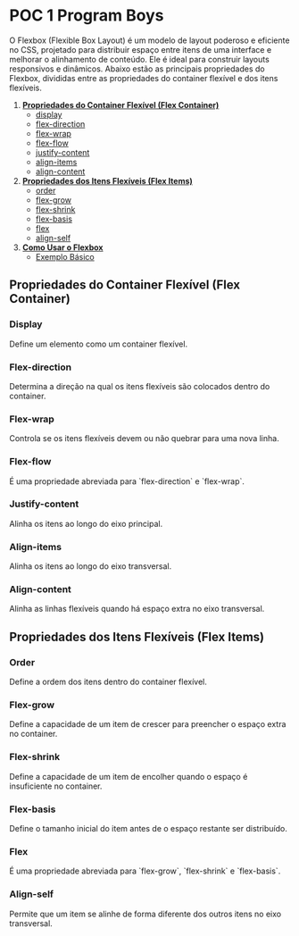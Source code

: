 # POC 1 Program Boys
<link rel="stylesheet" href="style.css">
</head>
<body>
    <p>O Flexbox (Flexible Box Layout) é um modelo de layout poderoso e eficiente no CSS, projetado para distribuir espaço entre itens de uma interface e melhorar o alinhamento de conteúdo. Ele é ideal para construir layouts responsivos e dinâmicos. Abaixo estão as principais propriedades do Flexbox, divididas entre as propriedades do container flexível e dos itens flexíveis.</p>
    <ol>
        <li><strong><a href="#container-flexivel">Propriedades do Container Flexível (Flex Container)</a></strong>
            <ul>
                <li><a href="#display">display</a></li>
                <li><a href="#flex-direction">flex-direction</a></li>
                <li><a href="#flex-wrap">flex-wrap</a></li>
                <li><a href="#flex-flow">flex-flow</a></li>
                <li><a href="#justify-content">justify-content</a></li>
                <li><a href="#align-items">align-items</a></li>
                <li><a href="#align-content">align-content</a></li>
            </ul>
        </li>
        <li><strong><a href="#itens-flexiveis">Propriedades dos Itens Flexíveis (Flex Items)</a></strong>
            <ul>
                <li><a href="#order">order</a></li>
                <li><a href="#flex-grow">flex-grow</a></li>
                <li><a href="#flex-shrink">flex-shrink</a></li>
                <li><a href="#flex-basis">flex-basis</a></li>
                <li><a href="#flex">flex</a></li>
                <li><a href="#align-self">align-self</a></li>
            </ul>
        </li>
        <li><strong><a href="#como-usar">Como Usar o Flexbox</a></strong>
            <ul>
                <li><a href="#exemplo-basico">Exemplo Básico</a></li>
            </ul>
        </li>
    </ol>
<h2 id="container-flexivel">Propriedades do Container Flexível (Flex Container)</h2>
<h3 id="display">Display</h3>
    <p>Define um elemento como um container flexível.</p>
    
<h3 id="flex-direction">Flex-direction</h3>
    <p>Determina a direção na qual os itens flexíveis são colocados dentro do container.</p>
    
<h3 id="flex-wrap">Flex-wrap</h3>
    <p>Controla se os itens flexíveis devem ou não quebrar para uma nova linha.</p>
    
<h3 id="flex-flow">Flex-flow</h3>
    <p>É uma propriedade abreviada para `flex-direction` e `flex-wrap`.</p>
    
<h3 id="justify-content">Justify-content</h3>
    <p>Alinha os itens ao longo do eixo principal.</p>
    
<h3 id="align-items">Align-items</h3>
    <p>Alinha os itens ao longo do eixo transversal.</p>
    
<h3 id="align-content">Align-content</h3>
    <p>Alinha as linhas flexíveis quando há espaço extra no eixo transversal.</p>

<h2 id="itens-flexiveis">Propriedades dos Itens Flexíveis (Flex Items)</h2>
<h3 id="order">Order</h3>
    <p>Define a ordem dos itens dentro do container flexível.</p>

<h3 id="flex-grow">Flex-grow</h3>
    <p>Define a capacidade de um item de crescer para preencher o espaço extra no container.</p>

<h3 id="flex-shrink">Flex-shrink</h3>
    <p>Define a capacidade de um item de encolher quando o espaço é insuficiente no container.</p>

<h3 id="flex-basis">Flex-basis</h3>
    <p>Define o tamanho inicial do item antes de o espaço restante ser distribuído.</p>

<h3 id="flex">Flex</h3>
    <p>É uma propriedade abreviada para `flex-grow`, `flex-shrink` e `flex-basis`.</p>

<h3 id="align-self">Align-self</h3>
    <p>Permite que um item se alinhe de forma diferente dos outros itens no eixo transversal.</p>

</body>
</html>
